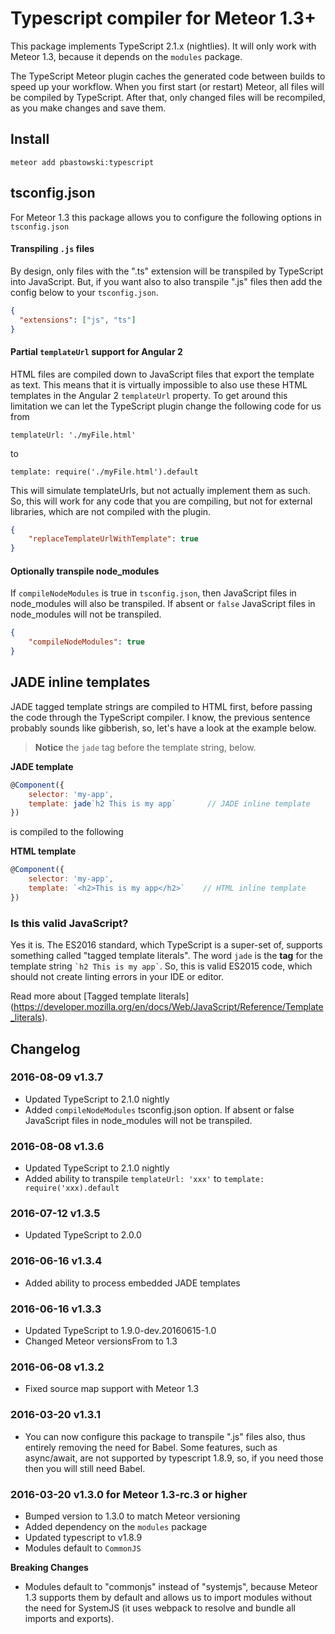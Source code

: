 # Typescript compiler for Meteor 1.3+

This package implements TypeScript 2.1.x (nightlies). It will only work with Meteor 1.3, because it depends on the `modules` package.

The TypeScript Meteor plugin caches the generated code between builds to speed up your workflow. When you first start (or restart) Meteor, all files will be compiled by TypeScript. After that, only changed files will be recompiled, as you make changes and save them.

## Install

    meteor add pbastowski:typescript

## tsconfig.json

For Meteor 1.3 this package allows you to configure the following options in `tsconfig.json`

#### Transpiling `.js` files

By design, only files with the ".ts" extension will be transpiled by TypeScript into JavaScript. But, if you want also to also transpile ".js" files then add the config below to your `tsconfig.json`.

```json
{
  "extensions": ["js", "ts"]
}
```

#### Partial `templateUrl` support for Angular 2

HTML files are compiled down to JavaScript files that export the template as text. This means that it is virtually impossible to also use these HTML templates in the Angular 2 `templateUrl` property. To get around this limitation we can let the TypeScript plugin change the following code for us from  

    templateUrl: './myFile.html'
    
to

    template: require('./myFile.html').default

This will simulate templateUrls, but not actually implement them as such. So, this will work for any code that you are compiling, but not for external libraries, which are not compiled with the plugin.

```json
{
    "replaceTemplateUrlWithTemplate": true
}
```

#### Optionally transpile node_modules

If `compileNodeModules` is true in `tsconfig.json`, then JavaScript files in node_modules will also be transpiled. If absent or `false` JavaScript files in node_modules will not be transpiled.

```json
{
    "compileNodeModules": true
}
```

## JADE inline templates

JADE tagged template strings are compiled to HTML first, before passing the code through the TypeScript compiler. I know, the previous sentence probably sounds like gibberish, so, let's have a look at the example below.

> **Notice** the `jade` tag before the template string, below.

**JADE template**
```javascript
@Component({
    selector: 'my-app',
    template: jade`h2 This is my app`       // JADE inline template
})
```

is compiled to the following

**HTML template**
```javascript
@Component({
    selector: 'my-app',
    template: `<h2>This is my app</h2>`    // HTML inline template
})
```

### Is this valid JavaScript?

Yes it is. The ES2016 standard, which TypeScript is a super-set of, supports something called "tagged template literals". The word `jade` is the **tag** for the template string <code>\`h2 This is my app\`</code>. So, this is valid ES2015 code, which should not create linting errors in your IDE or editor.

Read more about [Tagged template literals] (https://developer.mozilla.org/en/docs/Web/JavaScript/Reference/Template_literals).


## Changelog

### 2016-08-09 v1.3.7

- Updated TypeScript to 2.1.0 nightly
- Added `compileNodeModules` tsconfig.json option. If absent or false JavaScript files in node_modules will not be transpiled.

### 2016-08-08 v1.3.6

- Updated TypeScript to 2.1.0 nightly
- Added ability to transpile `templateUrl: 'xxx'` to `template: require('xxx).default`

### 2016-07-12 v1.3.5

- Updated TypeScript to 2.0.0

### 2016-06-16 v1.3.4

- Added ability to process embedded JADE templates

### 2016-06-16 v1.3.3

- Updated TypeScript to 1.9.0-dev.20160615-1.0
- Changed Meteor versionsFrom to 1.3

### 2016-06-08 v1.3.2

- Fixed source map support with Meteor 1.3

### 2016-03-20 v1.3.1

- You can now configure this package to transpile ".js" files also, thus entirely removing the need for Babel. Some features, such as async/await, are not supported by typescript 1.8.9, so, if you need those then you will still need Babel.

### 2016-03-20 v1.3.0 for Meteor 1.3-rc.3 or higher

- Bumped version to 1.3.0 to match Meteor versioning
- Added dependency on the `modules` package
- Updated typescript to v1.8.9
- Modules default to `CommonJS`

**Breaking Changes**

- Modules default to "commonjs" instead of "systemjs", because Meteor 1.3 supports them by default and allows us to import modules without the need for SystemJS (it uses webpack to resolve and bundle all imports and exports).
